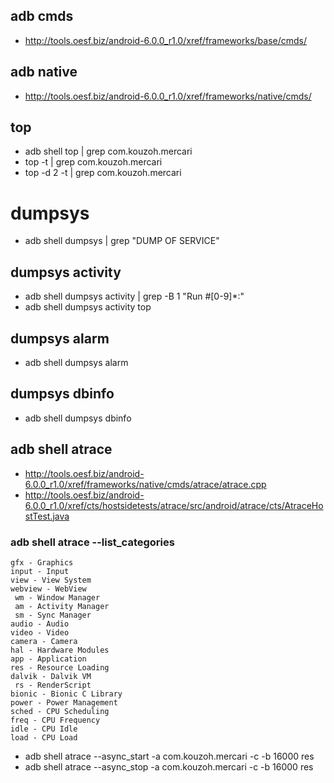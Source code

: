 

## adb cmds

* http://tools.oesf.biz/android-6.0.0_r1.0/xref/frameworks/base/cmds/

## adb native

* http://tools.oesf.biz/android-6.0.0_r1.0/xref/frameworks/native/cmds/

## top

* adb shell top | grep com.kouzoh.mercari
* top -t | grep com.kouzoh.mercari
* top -d 2 -t | grep com.kouzoh.mercari

# dumpsys

* adb shell  dumpsys | grep "DUMP OF SERVICE"


## dumpsys activity

* adb shell dumpsys activity | grep -B 1 "Run #[0-9]*:"
* adb shell dumpsys activity top


## dumpsys alarm

* adb shell dumpsys alarm

## dumpsys dbinfo

* adb shell dumpsys dbinfo


## adb shell atrace


* http://tools.oesf.biz/android-6.0.0_r1.0/xref/frameworks/native/cmds/atrace/atrace.cpp
* http://tools.oesf.biz/android-6.0.0_r1.0/xref/cts/hostsidetests/atrace/src/android/atrace/cts/AtraceHostTest.java

### adb shell atrace --list_categories

```
gfx - Graphics
input - Input
view - View System
webview - WebView
 wm - Window Manager
 am - Activity Manager
 sm - Sync Manager
audio - Audio
video - Video
camera - Camera
hal - Hardware Modules
app - Application
res - Resource Loading
dalvik - Dalvik VM
 rs - RenderScript
bionic - Bionic C Library
power - Power Management
sched - CPU Scheduling
freq - CPU Frequency
idle - CPU Idle
load - CPU Load
```


* adb shell atrace --async_start -a com.kouzoh.mercari  -c -b 16000 res
* adb shell atrace --async_stop -a com.kouzoh.mercari  -c -b 16000 res
